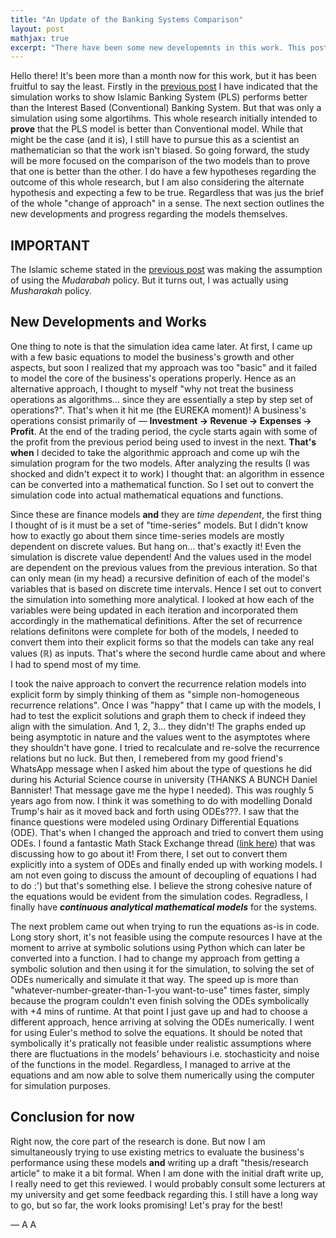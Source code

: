 ```yaml
---
title: "An Update of the Banking Systems Comparison"
layout: post
mathjax: true
excerpt: "There have been some new developemnts in this work. This post is just about an update of the work as a whole."
---
```


Hello there! It's been more than a month now for this work, but it has been fruitful to say the least. Firstly in the [previous post](https://ariqahmer.github.io/comparison-of-banking-systems-part-2/) I have indicated that the simulation works to show Islamic Banking System (PLS) performs better than the Interest Based (Conventional) Banking System. But that was only a simulation using some algortihms. This whole research initially intended to **prove** that the PLS model is better than Conventional model. While that might be the case (and it is), I still have to pursue this as a scientist an mathematician so that the work isn't biased. So going forward, the study will be more focused on the comparison of the two models than to prove that one is better than the other. I do have a few hypotheses regarding the outcome of this whole research, but I am also considering the alternate hypothesis and expecting a few to be true. Regardless that was jus the brief of the whole "change of approach" in a sense. The next section outlines the new developments and progress regarding the models themselves. 

## IMPORTANT
The Islamic scheme stated in the [previous post](https://ariqahmer.github.io/comparison-of-banking-systems-part-2/) was making the assumption of using the _Mudarabah_ policy. But it turns out, I was actually using _Musharakah_ policy.

## New Developments and Works
One thing to note is that the simulation idea came later. At first, I came up with a few basic equations to model the business's growth and other aspects, but soon I realized that my approach was too "basic" and it failed to model the core of the business's operations properly. Hence as an alternative approach, I thought to myself "why not treat the business operations as algorithms... since they are essentially a step by step set of operations?". That's when it hit me (the EUREKA moment)! A business's operations consist primarily of &mdash; **Investment &rarr; Revenue &rarr; Expenses &rarr; Profit**. At the end of the trading period, the cycle starts again with some of the profit from the previous period being used to invest in the next. **That's when** I decided to take the algorithmic approach and come up wih the simulation program for the two models. After analyzing the results (I was shocked and didn't expect it to work) I thought that: an algorithm in essence can be converted into a mathematical function. So I set out to convert the simulation code into actual mathematical equations and functions.

Since these are finance models **and** they are _time dependent_, the first thing I thought of is it must be a set of "time-series" models. But I didn't know how to exactly go about them since time-series models are mostly dependent on discrete values. But hang on... that's exactly it! Even the simulation is discrete value dependent! And the values used in the model are dependent on the previous values from the previous interation. So that can only mean (in my head) a recursive definition of each of the model's variables that is based on discrete time intervals. Hence I set out to convert the simulation into something more analytical. I looked at how each of the variables were being updated in each iteration and incorporated them accordingly in the mathematical definitions. After the set of recurrence relations definitons were complete for both of the models, I needed to convert them into their explicit forms so that the models can take any real values ($\mathbb{R}$) as inputs. That's where the second hurdle came about and where I had to spend most of my time.

I took the naive approach to convert the recurrence relation models into explicit form by simply thinking of them as "simple non-homogeneous recurrence relations". Once I was "happy" that I came up with the models, I had to test the explicit solutions and graph them to check if indeed they align with the simulation. And 1, 2, 3... they didn't! The graphs ended up being asymptotic in nature and the values went to the asymptotes where they shouldn't have gone. I tried to recalculate and re-solve the recurrence relations but no luck. But then, I remebered from my good friend's WhatsApp message when I asked him about the type of questions he did during his Acturial Science course in university (THANKS A BUNCH Daniel Bannister! That message gave me the hype I needed). This was roughly 5 years ago from now. I think it was something to do with modelling Donald Trump's hair as it moved back and forth using ODEs???. I saw that the finance questions were modeled using Ordinary Differential Equations (ODE). That's when I changed the approach and tried to convert them using ODEs. I found a fantastic Math Stack Exchange thread ([link here](https://math.stackexchange.com/questions/1773205/relation-between-differential-equations-and-sequence-recursions)) that was discussing how to go about it! From there, I set out to convert them explicitly into a system of ODEs and finally ended up with working models. I am not even going to discuss the amount of decoupling of equations I had to do :') but that's something else. I believe the strong cohesive nature of the equations would be evident from the simulation codes. Regradless, I finally have **_continuous analytical mathematical models_** for the systems.

The next problem came out when trying to run the equations as-is in code. Long story short, it's not feasible using the compute resources I have at the moment to arrive at symbolic solutions using Python which can later be converted into a function. I had to change my approach from getting a symbolic solution and then using it for the simulation, to solving the set of ODEs numerically and simulate it that way. The speed up is more than "whatever-number-greater-than-1-you want-to-use" times faster, simply because the program couldn't even finish solving the ODEs symbolically with +4 mins of runtime. At that point I just gave up and had to choose a different approach, hence arriving at solving the ODEs numerically. I went for using Euler's method to solve the equations. It should be noted that symbolically it's pratically not feasible under realistic assumptions where there are fluctuations in the models' behaviours i.e. stochasticity and noise of the functions in the model. Regardless, I managed to arrive at the equations and am now able to solve them numerically using the computer for simulation purposes.

## Conclusion for now
Right now, the core part of the research is done. But now I am simultaneously trying to use existing metrics to evaluate the business's performance using these models **and** writing up a draft "thesis/research article" to make it a bit formal. When I am done with the initial draft write up, I really need to get this reviewed. I would probably consult some lecturers at my university and get some feedback regarding this. I still have a long way to go, but so far, the work looks promising! Let's pray for the best!

&mdash; A A
